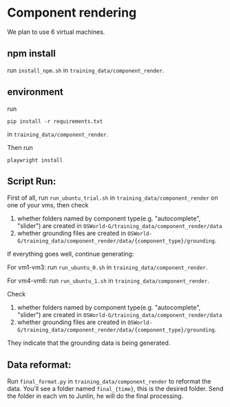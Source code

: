 # Component rendering

We plan to use 6 virtual machines.

## npm install

run `install_npm.sh` in `training_data/component_render`.

## environment

run
```
pip install -r requirements.txt
```
in `training_data/component_render`.

Then run
```
playwright install
```

## Script Run:

First of all, run `run_ubuntu_trial.sh` in `training_data/component_render` on one of your vms, then check 
1. whether folders named by component type(e.g. "autocomplete", "slider") are created in `OSWorld-G/training_data/component_render/data` 
2. whether grounding files are created in `OSWorld-G/training_data/component_render/data/{component_type}/grounding`.

If everything goes well, continue generating:

For vm1-vm3: run `run_ubuntu_0.sh` in `training_data/component_render`.

For vm4-vm6: run `run_ubuntu_1.sh` in `training_data/component_render`.

Check 
1. whether folders named by component type(e.g. "autocomplete", "slider") are created in `OSWorld-G/training_data/component_render/data` 
2. whether grounding files are created in `OSWorld-G/training_data/component_render/data/{component_type}/grounding`.

They indicate that the grounding data is being generated.

## Data reformat:

Run `final_format.py` in `training_data/component_render` to reformat the data. You'll see a folder named `final_{time}`, this is the desired folder. Send the folder in each vm to Junlin, he will do the final processing.
